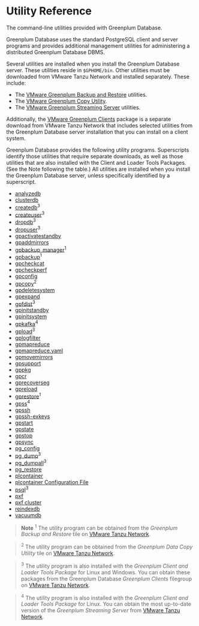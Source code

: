 # Utility Reference 

The command-line utilities provided with Greenplum Database.

Greenplum Database uses the standard PostgreSQL client and server programs and provides additional management utilities for administering a distributed Greenplum Database DBMS.

Several utilities are installed when you install the Greenplum Database server. These utilities reside in `$GPHOME/bin`. Other utilities must be downloaded from VMware Tanzu Network and installed separately. These include:

-   The [VMware Greenplum Backup and Restore](https://docs.vmware.com/en/VMware-Greenplum-Backup-and-Restore/index.html) utilities.
-   The [VMware Greenplum Copy Utility](https://docs.vmware.com/en/VMware-Greenplum-Data-Copy-Utility/index.html).
-   The [VMware Greenplum Streaming Server](https://docs.vmware.com/en/VMware-Greenplum-Streaming-Server/index.html) utilities.

Additionally, the [VMware Greenplum Clients](/vmware/client_tool_guides/about.html) package is a separate download from VMware Tanzu Network that includes selected utilities from the Greenplum Database server installation that you can install on a client system.

Greenplum Database provides the following utility programs. Superscripts identify those utilities that require separate downloads, as well as those utilities that are also installed with the Client and Loader Tools Packages. \(See the Note following the table.\) All utilities are installed when you install the Greenplum Database server, unless specifically identified by a superscript.

- [analyzedb](ref/analyzedb.html)
- [clusterdb](ref/clusterdb.html)
- [createdb](ref/createdb.html)<sup>3</sup>
- [createuser](ref/createuser.html)<sup>3</sup>
- [dropdb](ref/dropdb.html)<sup>3</sup>
- [dropuser](ref/dropuser.html)<sup>3</sup>
- [gpactivatestandby](ref/gpactivatestandby.html)
- [gpaddmirrors](ref/gpaddmirrors.html)
- [gpbackup\_manager](https://docs.vmware.com/en/VMware-Greenplum-Backup-and-Restore/index.html)<sup>1</sup>
- [gpbackup](https://docs.vmware.com/en/VMware-Greenplum-Backup-and-Restore/index.html)<sup>1</sup>
- [gpcheckcat](ref/gpcheckcat.html)
- [gpcheckperf](ref/gpcheckperf.html)
- [gpconfig](ref/gpconfig.html)
- [gpcopy](ref/gpcopy.html)<sup>2</sup>
- [gpdeletesystem](ref/gpdeletesystem.html)
- [gpexpand](ref/gpexpand.html)
- [gpfdist](ref/gpfdist.html)<sup>3</sup>
- [gpinitstandby](ref/gpinitstandby.html)
- [gpinitsystem](ref/gpinitsystem.html)
- [gpkafka](https://docs.vmware.com/en/VMware-Greenplum-Streaming-Server/index.html)<sup>4</sup>
- [gpload](ref/gpload.html)<sup>3</sup>
- [gplogfilter](ref/gplogfilter.html)
- [gpmapreduce](ref/gpmapreduce.html)
- [gpmapreduce.yaml](ref/gpmapreduce-yaml.html)
- [gpmovemirrors](ref/gpmovemirrors.html)
- [gpsupport](ref/gpsupport.html)
- [gppkg](ref/gppkg.html)
- [gpcr](https://docs.vmware.com/en/VMware-Greenplum-Cluster-Recovery/1.0/greenplum-cluster-recovery/GUID-ref-gpcr.html)
- [gprecoverseg](ref/gprecoverseg.html)
- [gpreload](ref/gpreload.html)
- [gprestore](https://docs.vmware.com/en/VMware-Greenplum-Backup-and-Restore/index.html)<sup>1</sup>
- [gpss](https://docs.vmware.com/en/VMware-Greenplum-Streaming-Server/index.html)<sup>4</sup>
- [gpssh](ref/gpssh.html)
- [gpssh-exkeys](ref/gpssh-exkeys.html)
- [gpstart](ref/gpstart.html)
- [gpstate](ref/gpstate.html)
- [gpstop](ref/gpstop.html)
- [gpsync](ref/gpsync.html)
- [pg\_config](ref/pg_config.html)
- [pg\_dump](ref/pg_dump.html)<sup>3</sup>
- [pg\_dumpall](ref/pg_dumpall.html)<sup>3</sup>
- [pg\_restore](ref/pg_restore.html)
- [plcontainer](ref/plcontainer.html)
- [plcontainer Configuration File](ref/plcontainer-configuration.html)
- [psql](ref/psql.html)<sup>3</sup>
- [pxf](https://docs.vmware.com/en/VMware-Greenplum-Platform-Extension-Framework/6.6/greenplum-platform-extension-framework/ref-pxf.html)
- [pxf cluster](https://docs.vmware.com/en/VMware-Greenplum-Platform-Extension-Framework/6.6/greenplum-platform-extension-framework/ref-pxf-cluster.html)
- [reindexdb](ref/reindexdb.html)
- [vacuumdb](ref/vacuumdb.html)

> **Note** <sup>1</sup> The utility program can be obtained from the *Greenplum Backup and Restore* tile on [VMware Tanzu Network](https://network.pivotal.io/products/pivotal-gpdb-backup-restore).

> <sup>2</sup> The utility program can be obtained from the *Greenplum Data Copy Utility* tile on [VMware Tanzu Network](https://network.pivotal.io/products/gpdb-data-copy).

> <sup>3</sup> The utility program is also installed with the _Greenplum Client and Loader Tools Package_ for Linux and Windows. You can obtain these packages from the Greenplum Database _Greenplum Clients_ filegroup on [VMware Tanzu Network](https://network.pivotal.io/products/pivotal-gpdb).

> <sup>4</sup> The utility program is also installed with the _Greenplum Client and Loader Tools Package_ for Linux. You can obtain the most up-to-date version of the _Greenplum Streaming Server_ from [VMware Tanzu Network](https://network.pivotal.io/products/greenplum-streaming-server).

